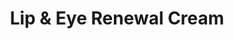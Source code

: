 ---
title: Lip & Eye Renewal Cream
description: >-
  Denna läpp och ögonkräm innehåller bl.a. lågmolekylär hyaluronsyra och
  squalane för att stärka och binda fukt till den känsliga huden kring ögon och
  läppar. Minimerar fina linjer samt skyddar mot skadliga fria radikaler.
image: /images/produkter/image19.jpg
shop_link: 'https://www.beauty-bar.se/partner/pipers-hudvard/?add-to-cart=1386'
info_link: 'https://www.beauty-bar.se/produkt/lip-eye-renewal-cream/'
pris: '519:-'
category: Ögonkräm
---